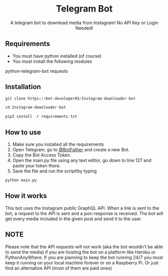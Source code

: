 <h1 align="center">Telegram Bot</h1>
<p align="center">A telegram bot to download media from Instagram! No API Key or Login Needed!<p>

## Requirements
* You must have python installed (of course)
* You must install the following modules

 python-telegram-bot
 requests
## Installation
```python
git clone https://bot-developer03/Instagram-downloader-bot
```
```python
cd Instagram-downloader-bot
```
```python
pip3 install -r requirements.txt
```
## How to use
1. Make sure you installed all the requirements
2. Open Telegram, go to [@BotFather](https://t.me/botfather) and create a new Bot.
3. Copy the Bot Access Token.
4. Open the main.py file using any text editor, go down to line 127 and paste your token there.
5. Save the file and run the script!by typing

```python
python main.py
```

## How it works
This bot uses the Instagram public GraphQL API. When a link is sent to the bot, a request to the API is sent and a json response is received. The bot will get every media included in the given post and send it to the user.

## NOTE
Please note that the API requests will not work (aka the bot wouldn't be able to send the media) if you are hosting the bot on a platform like Heroku or PythonAnyWhere. If you are planning to keep the bot running 24/7 you must keep it running on your local machine forever or on a Raspberry Pi. Or just find an alternative API (most of them are paid ones)